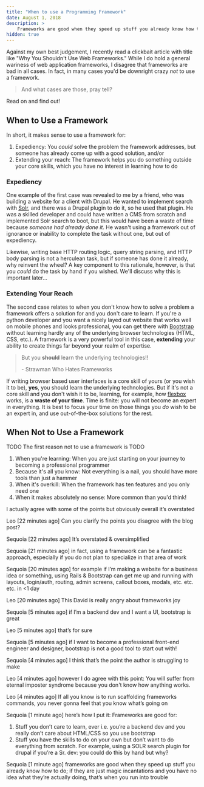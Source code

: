 ```yaml
---
title: "When to use a Programming Framework"
date: August 1, 2018
description: >
    Frameworks are good when they speed up stuff you already know how to do; if they are just magic incantations and you have no idea what they’re actually doing, that’s when you run into trouble.
hidden: true
---
```


Against my own best judgement, I recently read a clickbait article with title like "Why You Shouldn't Use Web Frameworks." While I do hold a general wariness of web application frameworks, I disagree that frameworks are bad in all cases. In fact, in many cases you'd be downright crazy _not_ to use a framework.

> And what cases are those, pray tell?

Read on and find out!

## When to Use a Framework

In short, it makes sense to use a framework for:

1. Expediency: You _could_ solve the problem the framework addresses, but someone has already come up with a good solution, and/or
2. Extending your reach: The framework helps you do something outside your core skills, which you have no interest in learning how to do

### Expediency

One example of the first case was revealed to me by a friend, who was building a website for a client with Drupal. He wanted to implement search with [Solr](https://lucene.apache.org/solr/), and there was a Drupal plugin to do it, so he used that plugin. He was a skilled developer and could have written a CMS from scratch and implemented Solr search to boot, but this would have been a waste of time because _someone had already done it_. He wasn't using a framework out of ignorance or inability to complete the task without one, but out of expediency.

Likewise, writing base HTTP routing logic, query string parsing, and HTTP body parsing is not a herculean task, but if someone has done it already, why reinvent the wheel? A key component to this rationale, however, is that you _could_ do the task by hand if you wished. We'll discuss why this is important later... 

### Extending Your Reach

The second case relates to when you don't know how to solve a problem a framework offers a solution for and you don't care to learn. If you're a python developer and you want a nicely layed out website that works well on mobile phones and looks professional, you can get there with [Bootstrap](https://getbootstrap.com/) without learning hardly any of the underlying browser technologies (HTML, CSS, etc.). A framework is a very powerful tool in this case, **extending** your ability to create things far beyond your realm of expertise.

> But you **should** learn the underlying technologies!!
> 
> \- Strawman Who Hates Frameworks

If writing browser based user interfaces is a core skill of yours (or you wish it to be), **yes**, you should learn the underlying technologies. But if it's not a core skill and you don't wish it to be, learning, for example, how [flexbox](https://internetingishard.com/html-and-css/flexbox/) works, is a **waste of your time**. Time is finite: you will not become an expert in everything. It is best to focus your time on those things you _do_ wish to be an expert in, and use out-of-the-box solutions for the rest.

## When Not to Use a Framework

TODO The first reason not to use a framework is TODO

1. When you're learning: When you are just starting on your journey to becoming a professional programmer
2. Because it's all you know: Not everything is a nail, you should have more tools than just a hammer
3. When it's overkill: When the framework has ten features and you only need one
4. When it makes absolutely no sense: More common than you'd think!



I actually agree with some of the points but obviously overall it’s overstated

Leo [22 minutes ago]
Can you clarify the points you disagree with the blog post?

Sequoia [22 minutes ago]
It’s overstated & oversimplified

Sequoia [21 minutes ago]
in fact, using a framework can be a fantastic approach, especially if you do not plan to specialize in that area of work

Sequoia [20 minutes ago]
for example if I’m making a website for a business idea or something, using Rails & Bootstrap can get me up and running with layouts, login/auth, routing, admin screens, callout boxes, modals, etc. etc. etc. in <1 day

Leo [20 minutes ago]
This David is really angry about frameworks joy

Sequoia [5 minutes ago]
if I’m a backend dev and I want a UI, bootstrap is great

Leo [5 minutes ago]
that’s for sure

Sequoia [5 minutes ago]
if I want to become a professional front-end engineer and designer, bootstrap is not a good tool to start out with!

Sequoia [4 minutes ago]
I think that’s the point the author is struggling to make

Leo [4 minutes ago]
however I do agree with this point: You will suffer from eternal imposter syndrome because you don't know how anything works.

Leo [4 minutes ago]
If all you know is to run scaffolding frameworks commands, you never gonna feel that you know what’s going on

Sequoia [1 minute ago]
here’s how I put it: Frameworks are good for:
1. Stuff you don’t care to learn, ever i.e. you’re a backend dev and you really don’t care about HTML/CSS so you use bootstrap
2. Stuff you have the skills to do on your own but don’t want to do everything from scratch. For example, using a SOLR search plugin for drupal if you’re a Sr. dev: you could do this by hand but why?

Sequoia [1 minute ago]
frameworks are good when they speed up stuff you already know how to do; if they are just magic incantations and you have no idea what they’re actually doing, that’s when you run into trouble